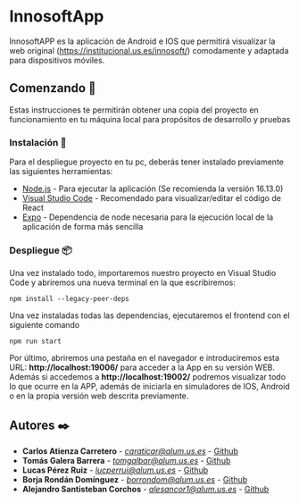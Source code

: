 # InnosoftApp

InnosoftAPP es la aplicación de Android e IOS que permitirá visualizar la web original (https://institucional.us.es/innosoft/) comodamente y adaptada para dispositivos móviles.

## Comenzando 🚀

Estas instrucciones te permitirán obtener una copia del proyecto en funcionamiento en tu máquina local para propósitos de desarrollo y pruebas

### Instalación 🔧

Para el despliegue proyecto en tu pc, deberás tener instalado previamente las siguientes herramientas:

* [Node.js](https://nodejs.org/es/download/) - Para ejecutar la aplicación (Se recomienda la versión 16.13.0)
* [Visual Studio Code](https://code.visualstudio.com/download) - Recomendado para visualizar/editar el código de React
* [Expo](https://docs.expo.dev/) - Dependencia de node necesaria para la ejecución local de la aplicación de forma más sencilla

### Despliegue 📦

Una vez instalado todo, importaremos nuestro proyecto en Visual Studio Code y abriremos una nueva terminal en la que escribiremos:

```
npm install --legacy-peer-deps
```

Una vez instaladas todas las dependencias, ejecutaremos el frontend con el siguiente comando 

```
npm run start
```
Por último, abriremos una pestaña en el navegador e introduciremos esta URL: <b>http://localhost:19006/</b> para acceder a la App en su versión WEB.
Además si accedemos a <b>http://localhost:19002/</b> podremos visualizar todo lo que ocurre en la APP, además de iniciarla en simuladores de IOS, Android o en la propia versión web descrita previamente.

## Autores ✒️

* **Carlos Atienza Carretero** - *caraticar@alum.us.es* - [Github](https://github.com/carlosatyca)
* **Tomás Galera Barrera** - *tomgalbar@alum.us.es* - [Github](https://github.com/tomgalbar)
* **Lucas Pérez Ruiz** - *lucperrui@alum.us.es* - [Github](https://github.com/lucasperezweb)
* **Borja Rondán Domínguez** - *borrondom@alum.us.es* - [Github](https://github.com/borjar20)
* **Alejandro Santisteban Corchos** - *alesancor1@alum.us.es* - [Github](https://github.com/alesancor1)
